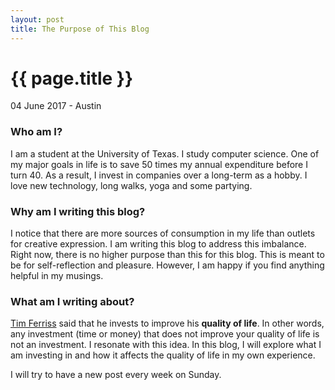 ```yaml
---
layout: post
title: The Purpose of This Blog
---
```


{{ page.title }}
================

<p class="meta">04 June 2017 - Austin</p>

### Who am I?
I am a student at the University of Texas. I study computer science. One of my major goals in life is to save 50 times my annual expenditure before I turn 40. As a result, I invest in companies over a long-term as a hobby. I love new technology, long walks, yoga and some partying.

### Why am I writing this blog?
I notice that there are more sources of consumption in my life than outlets for creative expression. I am writing this blog to address this imbalance. Right now, there is no higher purpose than this for this blog. This is meant to be for self-reflection and pleasure. However, I am happy if you find anything helpful in my musings.

### What am I writing about?
[Tim Ferriss](https://en.wikipedia.org/wiki/Tim_Ferriss) said that he invests to improve his **quality of life**. In other words, any investment (time or money) that does not improve your quality of life is not an investment. I resonate with this idea. In this blog, I will explore what I am investing in and how it affects the quality of life in my own experience.

I will try to have a new post every week on Sunday.
